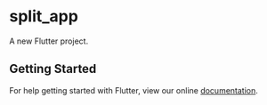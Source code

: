 # split_app

A new Flutter project.

## Getting Started

For help getting started with Flutter, view our online
[documentation](https://flutter.io/).
